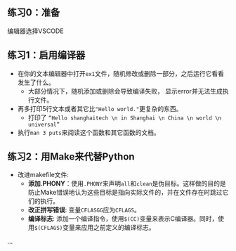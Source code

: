 ## 练习0：准备

编辑器选择VSCODE

## 练习1：启用编译器

- 在你的文本编辑器中打开`ex1`文件，随机修改或删除一部分，之后运行它看看发生了什么。
	- 大部分情况下，随机添加或删除会导致编译失败， 显示error并无法生成执行文件。
- 再多打印5行文本或者其它比`"Hello world."`更复杂的东西。
	- 打印了 `“Hello shanghaitech \n in Shanghai \n China \n world \n universal”`
- 执行`man 3 puts`来阅读这个函数和其它函数的文档。

## 练习2：用Make来代替Python

- 改进makefile文件:
	- **添加.PHONY**：使用`.PHONY`来声明`all`和`clean`是伪目标。这样做的目的是防止Make错误地认为这些目标是指向实际文件的，并在文件存在时跳过它们的执行。
	- **改正拼写错误**: 变量`CFLASGG`应为`CFLAGS`。
	- **编译标志**: 添加一个编译指令，使用`$(CC)`变量来表示C编译器。同时，使用`$(CFLAGS)`变量来应用之前定义的编译标志。

...